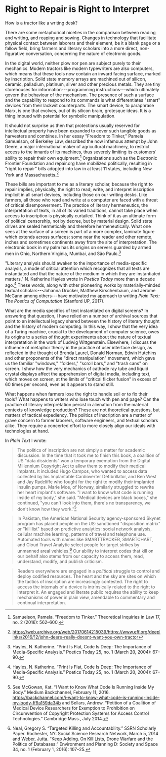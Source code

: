 # Right to Repair is Right to Interpret

How is a tractor like a writing desk?

There are some metaphorical niceties in the comparison between reading and
writing, and reaping and sowing. Changes in technology that facilitate
physical contact between laborers and their element, be it a blank page or a
fallow field, bring farmers and literary scholars into a more direct,
non-figurative conversation, concerning the nature of electronic goods.

In the digital world, neither plow nor pen are subject purely to their
mechanics. Modern tractors like modern typewriters are also computers, which
means that these tools now contain an inward facing surface, marked by
inscription. Solid state memory arrays are machined out of silicon, ceramic,
palladium, platinum, silver and other precious metals. They are tiny
storehouses for information---programming instructions---which ultimately
govern the behaviour of the mechanism. The presence of such a surface and the
capability to respond to its commands is what differentiates "smart" devices
from their lackwit counterparts. The smart device, to paraphrase Marx, is one
that evolves, out of its silicon brain, grotesque ideas. It is a thing imbued
with potential for symbolic manipulation.

It should not surprise us then that protections usually reserved for
intellectual property have been expanded to cover such tangible goods as
harvesters and combines. In her essay "Freedom to Tinker," Pamela Samuelson,
of Berkeley Law, described the now infamous attempt by John Deere, a major
international maker of agricultural machinery, to restrict access to the
innards of its machines, thus severely limiting its customers' ability to
repair their own equipment.[^1] Organizations such as the Electronic Frontier
Foundation and repair.org have mobilized politically, resulting in "right to
repair" bills adopted into law in at least 11 states, including New York and
Massachusetts.[^2]

These bills are important to me as a literary scholar, because the right to
repair implies, physically, the right to read, write, and interpret
inscription implicit in all smart devices, including those on our writing
desks. Like farmers, all those who read and write at a computer are faced with
a threat of critical disempowerment. The practice of literary hermeneutics,
the interpretation of texts, in all of its varied traditions, cannot take
place when access to inscription is physically curtailed. Think of it as an
ultimate form of political censorship, not by decree, but by material design.
Solid state drives are sealed hermetically and therefore hermeneutically.
What one sees at the surface of a screen is part of a more complex, laminate
figure which extends across surfaces: some near the reader and other remote,
inches and sometimes continents away from the site of interpretation. The
electronic book in my palm has its origins on servers guarded by armed men in
Ohio, Northern Virginia, Mumbai, and São Paulo.[^3]

"Literary analysis should awaken to the importance of media-specific analysis,
a mode of critical attention which recognizes that all texts are instantiated
and that the nature of the medium in which they are instantiated matters,"
N. Katherine Hayles wrote in *Poetics Today* more than a decade ago.[^3] These
   words, along with other pioneering works by materially-minded textual
scholars---Johanna Drucker, Matthew Kirschenbaum, and Jerome McGann among
others---have motivated my approach to writing *Plain Text: The Poetics of
Computation* (Stanford UP, 2017).

What are the media specifics of text instantiated on digital screens? In
answering that question, I have relied on a number of archival sources that
point to an intellectual legacy shared between the history of literary thought
and the history of modern computing. In this way, I show that the very idea of
a Turing machine, crucial to the development of computer science, owes its
origins to a series of thought experiments about the nature of textual
interpretation in the work of Ludwig Wittgenstein. Elsewhere, I discuss the
influence of metaphor theory in the practice of user interface design, as
reflected in the thought of Brenda Laurel, Donald Norman, Edwin Hutchins and
other proponents of the "direct manipulation" movement, which gave us the
familiar "windows," "folders," "scroll bars," and "trash cans" on screen. I
show how the very mechanics of cathode ray tube and liquid crystal displays
affect the apprehension of digital media, including text, which moves on
screen, at the limits of "critical flicker fusion" in excess of 60 times per
second, even as it appears to stand still.

What happens when farmers lose the right to handle soil or to fix their tools?
What happens to writers who lose touch with pen and page? Can the practice of
literary interpretation persist in alienation from the material contexts of
knowledge production? These are not theoretical questions, but matters of
tactical expediency. The politics of inscription are a matter of grave concern
to farmer laborers, software engineers, and textual scholars alike. They
require a concerted effort to more closely align our ideals with technologies
at hand.

In *Plain Text* I wrote:

> The politics of inscription are not simply a matter for academic discussion.
In the time that it took me to finish this book, a coalition of US "data
dissidents" won a temporary exemption from the Digital Millennium Copyright
Act to allow them to modify their medical implants. It included Hugo Campos,
who wanted to access data collected by his Implantable Cardioverter
Defibrillator, and Ben West and Jay Radcliffe who fought for the right to
modify their implanted insulin pumps. Marie Moe, of Norway, similarly
struggled to rewrite her heart implant's software. "I want to know what code
is running inside of my body," she said. "Medical devices are black boxes,"
she continued, "you can't look into them, there's no transparency, we don't
know how they work."[^5]

> In Pakistan, the American National Security agency-sponsored Skynet program
has placed people on the US-sanctioned "disposition matrix" or "kill list"
based on predictive analytics: social network analysis, cellular machine
learning, patterns of travel and telephone use. Automated tools with names
like SMARTTRACKER, SMARTCHART, and Cloud Travel Analytic select people for
target strikes by unmanned areal vehicles.[^6] Our ability to interpret codes
that kill on our behalf also stems from our capacity to access them, read,
understand, modify, and publish criticism.

> Readers everywhere are engaged in a *political* struggle to control and deploy
codified resources. The heart and the sky are sites on which the tactics of
inscription are increasingly contested. The right to access the internals of a
device is intrinsically related to the right to interpret it. An engaged and
literate public requires the ability to keep mechanisms of power in plain
view, amendable to commentary and continual interpretation.

[^1]: Samuelson, Pamela. “Freedom to Tinker.” Theoretical Inquiries in Law 17, no. 2 (2016): 562–600.

[^2]: https://web.archive.org/web/20170614215039/https://www.eff.org/deeplinks/2016/12/john-deere-really-doesnt-want-you-own-tractor

[^3]: Hayles, N. Katherine. “Print Is Flat, Code Is Deep: The Importance of Media-Specific Analysis.” Poetics Today 25, no. 1 (March 20, 2004): 67–90.

[^4]: Recent important contributions to critical infrastructure studies
include Starosielski, Nicole. *The Undersea Network*. Durham: Duke University
Press Books, 2015 and Hu, Tung-Hui. A Prehistory of the Cloud. Cambridge,
Massachusetts: The MIT Press, 2015 and Hu, Tung-Hui. *A Prehistory of the
Cloud*. Cambridge, Massachusetts: The MIT Press, 2015.

[^5]: See McGowan, Kat. “I Want to Know What Code Is Running Inside My Body.”
Medium Backchannel, February 11, 2016.
https://backchannel.com/i-want-to-know-what-code-is-running-inside-my-body-ff9a159da34b
and Sellars, Andrew. “Petition of a Coalition of Medical Device Researchers
for Exemption to Prohibition on Circumvention of Copyright Protection Systems
for Access Control Technologies.” Cambridge  Mass., July 2014.

[^6]: Neal, Gregory S. “Targeted Killing and Accountability.” SSRN Scholarly
Paper. Rochester, NY: Social Science Research Network, March 5, 2014 and
Weber, Jutta. “Keep Adding. On Kill Lists, Drone Warfare and the Politics of
Databases.” Environment and Planning D: Society and Space 34, no. 1 (February
1, 2016): 107–25.


